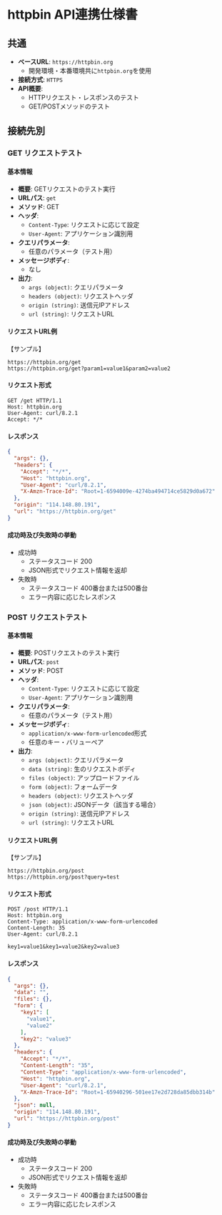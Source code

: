 # httpbin API連携仕様書

## 共通
- **ベースURL**: `https://httpbin.org`
    - 開発環境・本番環境共に`httpbin.org`を使用
- **接続方式**: `HTTPS`
- **API概要**:
    - HTTPリクエスト・レスポンスのテスト
    - GET/POSTメソッドのテスト
    
## 接続先別
### GET リクエストテスト
#### 基本情報
- **概要**: GETリクエストのテスト実行
- **URLパス**: `get`
- **メソッド**: GET
- **ヘッダ**:
    - `Content-Type`: リクエストに応じて設定
    - `User-Agent`: アプリケーション識別用
- **クエリパラメータ**:
    - 任意のパラメータ（テスト用）
- **メッセージボディ**:
    - なし
- **出力**:
    - `args (object)`: クエリパラメータ
    - `headers (object)`: リクエストヘッダ
    - `origin (string)`: 送信元IPアドレス
    - `url (string)`: リクエストURL

#### リクエストURL例
【サンプル】
```
https://httpbin.org/get
https://httpbin.org/get?param1=value1&param2=value2
```

#### リクエスト形式
```
GET /get HTTP/1.1
Host: httpbin.org
User-Agent: curl/8.2.1
Accept: */*
```

#### レスポンス
```json
{
  "args": {},
  "headers": {
    "Accept": "*/*",
    "Host": "httpbin.org",
    "User-Agent": "curl/8.2.1",
    "X-Amzn-Trace-Id": "Root=1-6594009e-4274ba494714ce5829d0a672"
  },
  "origin": "114.148.80.191",
  "url": "https://httpbin.org/get"
}
```

#### 成功時及び失敗時の挙動
- 成功時
    - ステータスコード 200
    - JSON形式でリクエスト情報を返却
- 失敗時
    - ステータスコード 400番台または500番台
    - エラー内容に応じたレスポンス

### POST リクエストテスト
#### 基本情報
- **概要**: POSTリクエストのテスト実行
- **URLパス**: `post`
- **メソッド**: POST
- **ヘッダ**:
    - `Content-Type`: リクエストに応じて設定
    - `User-Agent`: アプリケーション識別用
- **クエリパラメータ**:
    - 任意のパラメータ（テスト用）
- **メッセージボディ**:
    - `application/x-www-form-urlencoded`形式
    - 任意のキー・バリューペア
- **出力**:
    - `args (object)`: クエリパラメータ
    - `data (string)`: 生のリクエストボディ
    - `files (object)`: アップロードファイル
    - `form (object)`: フォームデータ
    - `headers (object)`: リクエストヘッダ
    - `json (object)`: JSONデータ（該当する場合）
    - `origin (string)`: 送信元IPアドレス
    - `url (string)`: リクエストURL

#### リクエストURL例
【サンプル】
```
https://httpbin.org/post
https://httpbin.org/post?query=test
```

#### リクエスト形式
```http
POST /post HTTP/1.1
Host: httpbin.org
Content-Type: application/x-www-form-urlencoded
Content-Length: 35
User-Agent: curl/8.2.1

key1=value1&key1=value2&key2=value3
```

#### レスポンス
```json
{
  "args": {},
  "data": "",
  "files": {},
  "form": {
    "key1": [
      "value1",
      "value2"
    ],
    "key2": "value3"
  },
  "headers": {
    "Accept": "*/*",
    "Content-Length": "35",
    "Content-Type": "application/x-www-form-urlencoded",
    "Host": "httpbin.org",
    "User-Agent": "curl/8.2.1",
    "X-Amzn-Trace-Id": "Root=1-65940296-501ee17e2d728da85dbb314b"
  },
  "json": null,
  "origin": "114.148.80.191",
  "url": "https://httpbin.org/post"
}
```

#### 成功時及び失敗時の挙動
- 成功時
    - ステータスコード 200
    - JSON形式でリクエスト情報を返却
- 失敗時
    - ステータスコード 400番台または500番台
    - エラー内容に応じたレスポンス